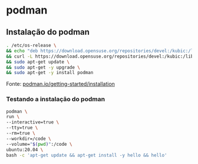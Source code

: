 # podman

## Instalação do podman


```bash
. /etc/os-release \
&& echo "deb https://download.opensuse.org/repositories/devel:/kubic:/libcontainers:/stable/xUbuntu_${VERSION_ID}/ /" | sudo tee /etc/apt/sources.list.d/devel:kubic:libcontainers:stable.list \
&& curl -L https://download.opensuse.org/repositories/devel:/kubic:/libcontainers:/stable/xUbuntu_${VERSION_ID}/Release.key | sudo apt-key add - \
&& sudo apt-get update \
&& sudo apt-get -y upgrade \
&& sudo apt-get -y install podman
```
Fonte: [podman.io/getting-started/installation](https://podman.io/getting-started/installation)


### Testando a instalação do podman

```bash
podman \
run \
--interactive=true \
--tty=true \
--rm=true \
--workdir=/code \
--volume="$(pwd)":/code \
ubuntu:20.04 \
bash -c 'apt-get update && apt-get install -y hello && hello'
```

